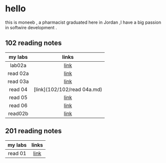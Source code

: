 # hello
 this is moneeb , a pharmacist graduated here in Jordan ,I have a big passion in softwire development .
 
 
 

## 102 reading notes 
|my labs   |      links                |    
|:--------:|:-------------------------:|
| lab02a   |[link](102/102/lab02amd)   |
| read 02a |[link](102/102/read02a.md) |
| read 03a |[link](102/102/read03a.md) |   
| read 04  |[link](102/102/read 04a.md)|
| read 05  | [link](102/102/read05.md) |
| read 06  |[link](102/102/read06.md)  |
| read02b  |[link](102/102/read02b.md) |
 

## 201 reading notes 

|my labs   |      links               |    
|:--------:|:------------------------:|
|read 01   | [link](201/read01.md)    |
